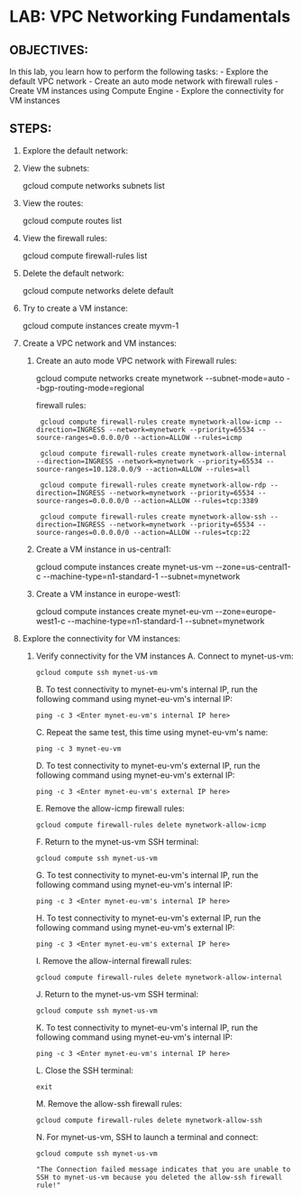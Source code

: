 # LAB: VPC Networking Fundamentals

## OBJECTIVES:

In this lab, you learn how to perform the following tasks:
    - Explore the default VPC network
    - Create an auto mode network with firewall rules
    - Create VM instances using Compute Engine
    - Explore the connectivity for VM instances

## STEPS:

1.  Explore the default network:

   1.   View the subnets:

        gcloud compute networks subnets list

   2.   View the routes:

        gcloud compute routes list

   3.   View the firewall rules:

        gcloud compute firewall-rules list

   4.   Delete the default network:

        gcloud compute networks delete default

   5. Try to create a VM instance:

        gcloud compute instances create myvm-1



2. Create a VPC network and VM instances:

   1.  Create an auto mode VPC network with Firewall rules:

        gcloud compute networks create mynetwork --subnet-mode=auto --bgp-routing-mode=regional

        firewall rules:

            gcloud compute firewall-rules create mynetwork-allow-icmp --direction=INGRESS --network=mynetwork --priority=65534 --source-ranges=0.0.0.0/0 --action=ALLOW --rules=icmp

            gcloud compute firewall-rules create mynetwork-allow-internal --direction=INGRESS --network=mynetwork --priority=65534 --source-ranges=10.128.0.0/9 --action=ALLOW --rules=all

            gcloud compute firewall-rules create mynetwork-allow-rdp --direction=INGRESS --network=mynetwork --priority=65534 --source-ranges=0.0.0.0/0 --action=ALLOW --rules=tcp:3389

            gcloud compute firewall-rules create mynetwork-allow-ssh --direction=INGRESS --network=mynetwork --priority=65534 --source-ranges=0.0.0.0/0 --action=ALLOW --rules=tcp:22


   2. Create a VM instance in us-central1:

        gcloud compute instances create mynet-us-vm --zone=us-central1-c --machine-type=n1-standard-1 --subnet=mynetwork

   3.  Create a VM instance in europe-west1:

        gcloud compute instances create mynet-eu-vm --zone=europe-west1-c --machine-type=n1-standard-1 --subnet=mynetwork



3. Explore the connectivity for VM instances:
   1.   Verify connectivity for the VM instances
        A. Connect to mynet-us-vm:

            gcloud compute ssh mynet-us-vm

        B. To test connectivity to mynet-eu-vm's internal IP, run the following command using mynet-eu-vm's internal IP:

            ping -c 3 <Enter mynet-eu-vm's internal IP here>

        C. Repeat the same test, this time using mynet-eu-vm's name:

            ping -c 3 mynet-eu-vm

        D. To test connectivity to mynet-eu-vm's external IP, run the following command using mynet-eu-vm's external IP:

            ping -c 3 <Enter mynet-eu-vm's external IP here>

        E. Remove the allow-icmp firewall rules:

            gcloud compute firewall-rules delete mynetwork-allow-icmp

        F. Return to the mynet-us-vm SSH terminal:

            gcloud compute ssh mynet-us-vm

        G. To test connectivity to mynet-eu-vm's internal IP, run the following command using mynet-eu-vm's internal IP:

            ping -c 3 <Enter mynet-eu-vm's internal IP here>

        H. To test connectivity to mynet-eu-vm's external IP, run the following command using mynet-eu-vm's external IP:

            ping -c 3 <Enter mynet-eu-vm's external IP here>

        I. Remove the allow-internal firewall rules:

            gcloud compute firewall-rules delete mynetwork-allow-internal

        J. Return to the mynet-us-vm SSH terminal:

            gcloud compute ssh mynet-us-vm

        K. To test connectivity to mynet-eu-vm's internal IP, run the following command using mynet-eu-vm's internal IP:

            ping -c 3 <Enter mynet-eu-vm's internal IP here>

        L. Close the SSH terminal:

            exit

        M. Remove the allow-ssh firewall rules:

            gcloud compute firewall-rules delete mynetwork-allow-ssh

        N. For mynet-us-vm, SSH to launch a terminal and connect:

            gcloud compute ssh mynet-us-vm

            "The Connection failed message indicates that you are unable to SSH to mynet-us-vm because you deleted the allow-ssh firewall rule!"
